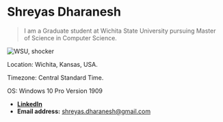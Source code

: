 
# Shreyas Dharanesh

> I am a Graduate student at Wichita State University
pursuing Master of Science in Computer Science.

![WSU, shocker](https://external-content.duckduckgo.com/iu/?u=https%3A%2F%2Fwww.topmastersinhealthcare.com%2Fwp-content%2Fuploads%2F2015%2F03%2FWichita-State-University-Masters-in-Healthcare-Administration.jpg&f=1&nofb=1)

Location: Wichita, Kansas, USA.

Timezone: Central Standard Time.

OS: Windows 10 Pro Version 1909

- **[LinkedIn](https://www.linkedin.com/in/shreyas-dharanesh-80252656
"Shreyas Dharanesh's Profile")**
- **Email address:** <shreyas.dharanesh@gmail.com>
